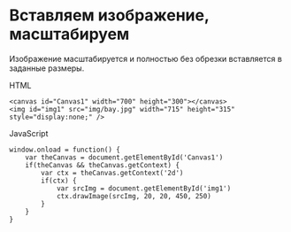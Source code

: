 # Вставляем изображение, масштабируем
Изображение масштабируется и полностью без обрезки вставляется в заданные размеры.

HTML

    <canvas id="Canvas1" width="700" height="300"></canvas>
    <img id="img1" src="img/bay.jpg" width="715" height="315" style="display:none;" />

JavaScript

    window.onload = function() {
        var theCanvas = document.getElementById('Canvas1')
        if(theCanvas && theCanvas.getContext) {
            var ctx = theCanvas.getContext('2d')
            if(ctx) {
                var srcImg = document.getElementById('img1')
                ctx.drawImage(srcImg, 20, 20, 450, 250)
            }
        }
    }
